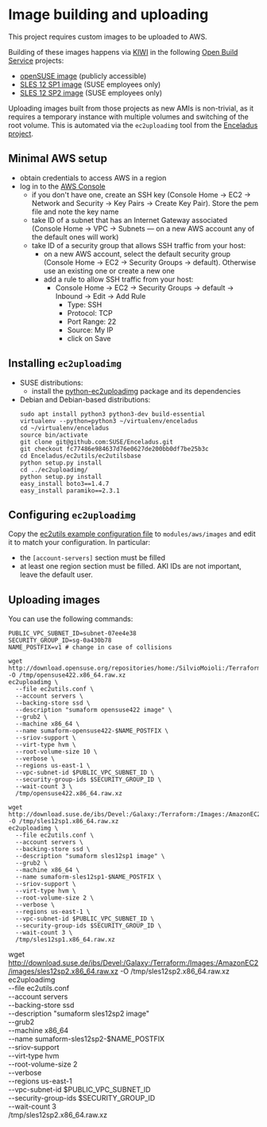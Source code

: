 # Image building and uploading

This project requires custom images to be uploaded to AWS.

Building of these images happens via [KIWI](https://github.com/SUSE/kiwi) in the following [Open Build Service](http://openbuildservice.org/) projects:

 * [openSUSE image](https://build.opensuse.org/package/show/home:SilvioMoioli:Terraform:Images:AmazonEC2/opensuse422) (publicly accessible)
 * [SLES 12 SP1 image](https://build.suse.de/package/show/Devel:Galaxy:Terraform:Images:AmazonEC2/sles12sp1) (SUSE employees only)
 * [SLES 12 SP2 image](https://build.suse.de/package/show/Devel:Galaxy:Terraform:Images:AmazonEC2/sles12sp2) (SUSE employees only)

Uploading images built from those projects as new AMIs is non-trivial, as it requires a temporary instance with multiple volumes and switching of the root volume. This is automated via the `ec2uploadimg` tool from the [Enceladus project](https://github.com/SUSE/Enceladus).

## Minimal AWS setup

 - obtain credentials to access AWS in a region
 - log in to the [AWS Console](http://console.aws.amazon.com/)
   - if you don't have one, create an SSH key (Console Home -> EC2 -> Network and Security -> Key Pairs -> Create Key Pair). Store the pem file and note the key name
   - take ID of a subnet that has an Internet Gateway associated (Console Home -> VPC -> Subnets — on a new AWS account any of the default ones will work)
   - take ID of a security group that allows SSH traffic from your host:
     - on a new AWS account, select the default security group (Console Home -> EC2 -> Security Groups -> default). Otherwise use an existing one or create a new one
     - add a rule to allow SSH traffic from your host:
       - Console Home -> EC2 -> Security Groups -> default -> Inbound -> Edit -> Add Rule
         - Type: SSH
         - Protocol: TCP
         - Port Range: 22
         - Source: My IP
         - click on Save

## Installing `ec2uploadimg`

 - SUSE distributions:
   - install the [python-ec2uploadimg](https://software.opensuse.org/package/python-ec2uploadimg?search_term=python-ec2uploadimg) package and its dependencies
 - Debian and Debian-based distributions:
   ```
   sudo apt install python3 python3-dev build-essential
   virtualenv --python=python3 ~/virtualenv/enceladus
   cd ~/virtualenv/enceladus
   source bin/activate
   git clone git@github.com:SUSE/Enceladus.git
   git checkout fc77486e984637d76e0627de200bb0df7be25b3c
   cd Enceladus/ec2utils/ec2utilsbase
   python setup.py install
   cd ../ec2uploadimg/
   python setup.py install
   easy_install boto3==1.4.7
   easy_install paramiko==2.3.1
   ```

## Configuring `ec2uploadimg`

Copy the [ec2utils example configuration file](https://raw.githubusercontent.com/SUSE/Enceladus/master/ec2utils/ec2utils.conf.example) to `modules/aws/images` and edit it to match your configuration. In particular:

 - the `[account-servers]` section must be filled
 - at least one region section must be filled. AKI IDs are not important, leave the default user.

## Uploading images

You can use the following commands:

```
PUBLIC_VPC_SUBNET_ID=subnet-07ee4e38
SECURITY_GROUP_ID=sg-0a430b78
NAME_POSTFIX=v1 # change in case of collisions

wget http://download.opensuse.org/repositories/home:/SilvioMoioli:/Terraform:/Images:/AmazonEC2/images/opensuse422.x86_64.raw.xz -O /tmp/opensuse422.x86_64.raw.xz
ec2uploadimg \
  --file ec2utils.conf \
  --account servers \
  --backing-store ssd \
  --description "sumaform opensuse422 image" \
  --grub2 \
  --machine x86_64 \
  --name sumaform-opensuse422-$NAME_POSTFIX \
  --sriov-support \
  --virt-type hvm \
  --root-volume-size 10 \
  --verbose \
  --regions us-east-1 \
  --vpc-subnet-id $PUBLIC_VPC_SUBNET_ID \
  --security-group-ids $SECURITY_GROUP_ID \
  --wait-count 3 \
  /tmp/opensuse422.x86_64.raw.xz

wget http://download.suse.de/ibs/Devel:/Galaxy:/Terraform:/Images:/AmazonEC2/images/sles12sp1.x86_64.raw.xz -O /tmp/sles12sp1.x86_64.raw.xz
ec2uploadimg \
  --file ec2utils.conf \
  --account servers \
  --backing-store ssd \
  --description "sumaform sles12sp1 image" \
  --grub2 \
  --machine x86_64 \
  --name sumaform-sles12sp1-$NAME_POSTFIX \
  --sriov-support \
  --virt-type hvm \
  --root-volume-size 2 \
  --verbose \
  --regions us-east-1 \
  --vpc-subnet-id $PUBLIC_VPC_SUBNET_ID \
  --security-group-ids $SECURITY_GROUP_ID \
  --wait-count 3 \
  /tmp/sles12sp1.x86_64.raw.xz
```

wget http://download.suse.de/ibs/Devel:/Galaxy:/Terraform:/Images:/AmazonEC2/images/sles12sp2.x86_64.raw.xz -O /tmp/sles12sp2.x86_64.raw.xz
ec2uploadimg \
  --file ec2utils.conf \
  --account servers \
  --backing-store ssd \
  --description "sumaform sles12sp2 image" \
  --grub2 \
  --machine x86_64 \
  --name sumaform-sles12sp2-$NAME_POSTFIX \
  --sriov-support \
  --virt-type hvm \
  --root-volume-size 2 \
  --verbose \
  --regions us-east-1 \
  --vpc-subnet-id $PUBLIC_VPC_SUBNET_ID \
  --security-group-ids $SECURITY_GROUP_ID \
  --wait-count 3 \
  /tmp/sles12sp2.x86_64.raw.xz
```
